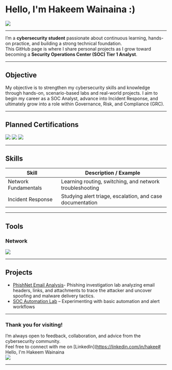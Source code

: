 # Hello, I'm Hakeem Wainaina :) 
<a href="https://www.linkedin.com/in/hakeem-wainaina-003267327"><img src="https://img.shields.io/badge/-LinkedIn-0072b1?&style=for-the-badge&logo=linkedin&logoColor=white" /></a>

---

I’m a **cybersecurity student** passionate about continuous learning, hands-on practice, and building a strong technical foundation.  
This GitHub page is where I share personal projects as I grow toward becoming a **Security Operations Center (SOC) Tier 1 Analyst**.

---

## Objective
My objective is to strengthen my cybersecurity skills and knowledge through hands-on, scenario-based labs and real-world projects. I aim to begin my career as a SOC Analyst, advance into Incident Response, and ultimately grow into a role within Governance, Risk, and Compliance (GRC).

---

## Planned Certifications  
<div>
    <img src="https://img.shields.io/badge/-CompTIA_Network%2B-007ACC?&style=for-the-badge&logo=CompTIA&logoColor=white" />
    <img src="https://img.shields.io/badge/-CompTIA_Security%2B-FF0000?&style=for-the-badge&logo=CompTIA&logoColor=white" />
    <img src="https://img.shields.io/badge/-Cisco_CCNA-1BA0D7?&style=for-the-badge&logo=Cisco&logoColor=white" />
</div>

---

## Skills  
| Skill | Description / Example |
|-----------------------------------------------|--------------------------------|
| Network Fundamentals | Learning routing, switching, and network troubleshooting |
| Incident Response | Studying alert triage, escalation, and case documentation |

---

## Tools
### Network  
<div>
    <img src="https://img.shields.io/badge/-Wireshark-1679A7?&style=for-the-badge&logo=Wireshark&logoColor=white" />
   
</div>

---

## Projects  
- [PhishNet Email Analysis](https://github.com/keemthedream45/PhishNet-Email-Analysis)-  Phishing investigation lab analyzing email headers, links, and attachments to trace the attacker and uncover spoofing and malware delivery tactics.
- [SOC Automation Lab](https://github.com/) – Experimenting with basic automation and alert workflows  

---

### Thank you for visiting!
I’m always open to feedback, collaboration, and advice from the cybersecurity community.  
Feel free to connect with me on [LinkedIn](https://linkedin.com/in/hakee# Hello, I'm Hakeem Wainaina  
<a href="https://linkedin.com/in/hakeemwainaina"><img src="https://img.shields.io/badge/-LinkedIn-0072b1?&style=for-the-badge&logo=linkedin&logoColor=white" /></a>

---


